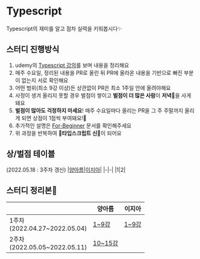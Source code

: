 # Typescript
Typescript의 재미를 알고 점차 실력을 키워봅시다✨

## 스터디 진행방식
1. udemy의 [Typescript 강의](https://www.udemy.com/course/best-typescript-21/)를 보며 내용을 정리해요
2. 매주 수요일, 정리된 내용을 PR로 올린 뒤 PR에 올라온 내용을 기반으로 빠진 부분이 없는지 서로 확인해요
3. 어떤 범위(최소 9강 이상)든 상관없이 PR은 최소 1주일 안에 올려야해요
4. 사정이 생겨 올리지 못할 경우 벌점이 쌓이고 **벌점이 더 많은 사람**이 **저녁**🤤을 사게 돼요
5. **벌점이 많아도 걱정하지 마세요**! 매주 수요일마다 올리는 PR을 그 주 주말까지 올리게 되면 상점이 1점씩 부여돼요!🥳 
6. 추가적인 설명은 [For-Beginner](https://github.com/Mirim-Study/Typescript/blob/main/For-Beginner.md) 문서를 확인해주세요
7. 위 과정을 반복하여 🥳**타입스크립트 신**🎉이 되어요

## 상/벌점 테이블
(2022.05.18 : 3주차 갱신)
|[양아름](https://github.com/areumsheep)|[이지아](https://github.com/JiaLee0707)|
|-|-|
|1|2|

## 스터디 정리본📝

|                                   | 양아름                                                                   | 이지아 |
|-----------------------------------|--------------------------------------------------------------------------|--------|
| 1주차<br/>(2022.04.27~2022.05.04) | [1~9강](https://velog.io/@reum107/%EA%B0%95%EC%9D%98-Udemy-Typescript-1) | [1~9강](https://jia0707-helloworld.tistory.com/entry/TypeScript-TypeScript-%EC%8B%9C%EC%9E%91%ED%95%98%EA%B8%B0) |
| 2주차<br/>(2022.05.05~2022.05.11) | [10~15강](https://velog.io/@reum107/%EA%B0%95%EC%9D%98-Udemy-Typescript-2) |        |
